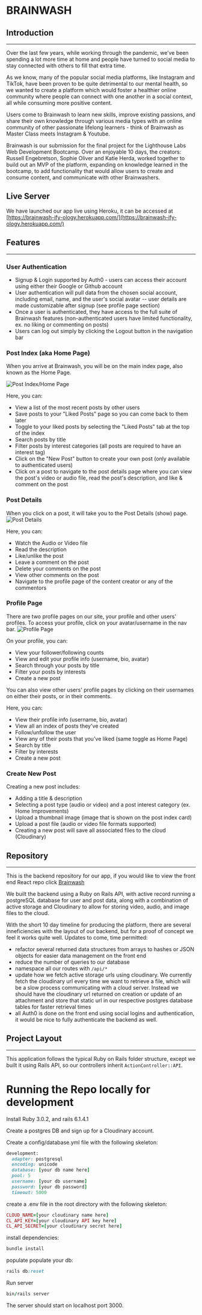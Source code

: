 # BRAINWASH

## Introduction
---
Over the last few years, while working through the pandemic, we’ve been spending a lot more time at home and people have turned to social media to stay connected with others to fill that extra time.

As we know, many of the popular social media platforms, like Instagram and TikTok, have been proven to be quite detrimental to our mental health, so we wanted to create a platform which would foster a healthier online community where people can connect with one another in a social context, all while consuming more positive content.

Users come to Brainwash to learn new skills, improve existing passions, and share their own knowledge through various media types with an online community of other passionate lifelong learners - think of Brainwash as Master Class meets Instagram & Youtube.

Brainwash is our submission for the final project for the Lighthouse Labs Web Development Bootcamp. Over an enjoyable 10 days, the creators: Russell Engebretson, Sophie Oliver and Katie Herda, worked together to build out an MVP of the platform, expanding on knowledge learned in the bootcamp, to add functionality that would allow users to create and consume content, and communicate with other Brainwashers.

## Live Server
We have launched our app live using Heroku, it can be accessed at [https://brainwash-ify-ology.herokuapp.com/](https://brainwash-ify-ology.herokuapp.com/)

## Features
---
### User Authentication
- Signup & Login supported by Auth0 - users can access their account using either their Google or Github account
- User authentication will pull data from the chosen social account, including email, name, and the user's social avatar -- user details are made customizable after signup (see profile page section)
- Once a user is authenticated, they have access to the full suite of Brainwash features (non-authenticated users have limited functionality, ex. no liking or commenting on posts)
- Users can log out simply by clicking the Logout button in the navigation bar

### Post Index (aka Home Page)
When you arrive at Brainwash, you will be on the main index page, also known as the Home Page. 

![Post Index/Home Page](https://github.com/sjoliver/brainwash-ify-ology/blob/main/public/images/Screen%20Shot%202021-12-15%20at%201.55.11%20PM.png?raw=true)

Here, you can:
- View a list of the most recent posts by other users
- Save posts to your "Liked Posts" page so you can come back to them later
- Toggle to your liked posts by selecting the "Liked Posts" tab at the top of the index
- Search posts by title
- Filter posts by interest categories (all posts are required to have an interest tag)
- Click on the "New Post" button to create your own post (only available to authenticated users)
- Click on a post to navigate to the post details page where you can view the post's video or audio file, read the post's description, and like & comment on the post

### Post Details
When you click on a post, it will take you to the Post Details (show) page.
![Post Details](https://github.com/sjoliver/brainwash-ify-ology/blob/main/public/images/Screen%20Shot%202021-12-15%20at%201.55.52%20PM.png?raw=true)

Here, you can:

- Watch the Audio or Video file
- Read the description
- Like/unlike the post
- Leave a comment on the post
- Delete your comments on the post
- View other comments on the post
- Navigate to the profile page of the content creator or any of the commentors

### Profile Page
There are two profile pages on our site, your profile and other users' profiles. To access your profile, click on your avatar/username in the nav bar. 
![Profile Page](https://github.com/sjoliver/brainwash-ify-ology/blob/main/public/images/Screen%20Shot%202021-12-15%20at%201.56.29%20PM.png?raw=true)

On your profile, you can:
- View your follower/following counts
- View and edit your profile info (username, bio, avatar)
- Search through your posts by title
- Filter your posts by interests
- Create a new post

You can also view other users' profile pages by clicking on their usernames on either their posts, or in their comments. 

Here, you can:
- View their profile info (username, bio, avatar)
- View all an index of posts they've created
- Follow/unfollow the user
- View any of their posts that you've liked (same toggle as Home Page)
- Search by title
- Filter by interests
- Create a new post

### Create New Post

Creating a new post includes: 
- Adding a title & description
- Selecting a post type (audio or video) and a post interest category (ex. Home Improvements)
- Upload a thumbnail image (image that is shown on the post index card)
- Upload a post file (audio or video file formats supported)
- Creating a new post will save all associated files to the cloud (Cloudinary)


## Repository
---
This is the backend repository for our app, if you would like to view the front end React repo click [Brainwash](https://github.com/sjoliver/brainwash-ify-ology)

We built the backend using a Ruby on Rails API, with active record running a postgreSQL database for user and post data, along with a combination of active storage and Cloudinary to allow for storing video, audio, and image files to the cloud.

With the short 10 day timeline for producing the platform, there are several inneficiencies with the layout of our backend, but for a proof of concept we feel it works quite well. Updates to come, time permitted:

- refactor several returned data structures from arrays to hashes or JSON objects for easier data management on the front end
- reduce the number of queries to our database
- namespace all our routes with `/api/*`
- update how we fetch active storage urls using cloudinary. We currently fetch the cloudinary url every time we want to retrieve a file, which will be a slow process communicating with a cloud server. Instead we should have the cloudinary url returned on creation or update of an attachment and store that static url in our respective postgres database tables for faster retrieval times
- all Auth0 is done on the front end using social logins and authentication, it would be nice to fully authenticate the backend as well.


## Project Layout
---
This application follows the typical Ruby on Rails folder structure, except we built it using Rails API, so our controllers inherit `ActionController::API`.

# Running the Repo locally for development

Install Ruby 3.0.2, and rails 6.1.4.1

Create a postgres DB and sign up for a Cloudinary account.

Create a config/database.yml file with the following skeleton:
```rb
development:
  adapter: postgresql
  encoding: unicode
  database: [your db name here]
  pool: 5
  username: [your db username]
  password: [your db password]
  timeout: 5000
```

create a .env file in the root directory with the following skeleton:
```rb
CLOUD_NAME=[your cloudinary name here]
CL_API_KEY=[your cloudinary API key here]
CL_API_SECRET=[your cloudinary secret here]
```

install dependencies:

```rb
bundle install
```

populate populate your db:
```rb
rails db:reset
```
Run server
```rb
bin/rails server
```

The server should start on localhost port 3000.
